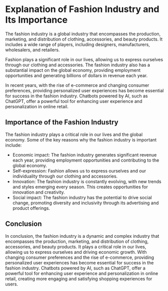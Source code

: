 Explanation of Fashion Industry and Its Importance
================================================================

The fashion industry is a global industry that encompasses the production, marketing, and distribution of clothing, accessories, and beauty products. It includes a wide range of players, including designers, manufacturers, wholesalers, and retailers.

Fashion plays a significant role in our lives, allowing us to express ourselves through our clothing and accessories. The fashion industry also has a substantial impact on the global economy, providing employment opportunities and generating billions of dollars in revenue each year.

In recent years, with the rise of e-commerce and changing consumer preferences, providing personalized user experiences has become essential for success in the fashion industry. Chatbots powered by AI, such as ChatGPT, offer a powerful tool for enhancing user experience and personalization in online retail.

Importance of the Fashion Industry
----------------------------------

The fashion industry plays a critical role in our lives and the global economy. Some of the key reasons why the fashion industry is important include:

* Economic impact: The fashion industry generates significant revenue each year, providing employment opportunities and contributing to the global economy.
* Self-expression: Fashion allows us to express ourselves and our individuality through our clothing and accessories.
* Innovation: The fashion industry is constantly evolving, with new trends and styles emerging every season. This creates opportunities for innovation and creativity.
* Social impact: The fashion industry has the potential to drive social change, promoting diversity and inclusivity through its advertising and product offerings.

Conclusion
----------

In conclusion, the fashion industry is a dynamic and complex industry that encompasses the production, marketing, and distribution of clothing, accessories, and beauty products. It plays a critical role in our lives, allowing us to express ourselves and driving economic growth. With changing consumer preferences and the rise of e-commerce, providing personalized user experiences has become essential for success in the fashion industry. Chatbots powered by AI, such as ChatGPT, offer a powerful tool for enhancing user experience and personalization in online retail, creating more engaging and satisfying shopping experiences for users.
